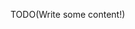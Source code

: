 <!--Title: Configuring the Raw Model-->
<!--Url: configuring-the-raw-model-->


TODO(Write some content!)
